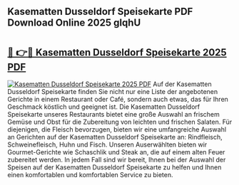 ## Kasematten Dusseldorf Speisekarte PDF Download Online 2025 gIqhU

# <h2><a href="http://gcajrzj.nevu.top/?p=Kasematten+Dusseldorf+Speisekarte">🔗 👉🔴 Kasematten Dusseldorf Speisekarte 2025 PDF</a></h2>

[![Kasematten Dusseldorf Speisekarte 2025 PDF](https://i.imgur.com/dBaPXMq.png)](http://gcajrzj.nevu.top/?p=Kasematten+Dusseldorf+Speisekarte)
Auf der Kasematten Dusseldorf Speisekarte finden Sie nicht nur eine Liste der angebotenen Gerichte in einem Restaurant oder Café, sondern auch etwas, das für Ihren Geschmack köstlich und geeignet ist. Die Kasematten Dusseldorf Speisekarte unseres Restaurants bietet eine große Auswahl an frischem Gemüse und Obst für die Zubereitung von leichten und frischen Salaten. Für diejenigen, die Fleisch bevorzugen, bieten wir eine umfangreiche Auswahl an Gerichten auf der Kasematten Dusseldorf Speisekarte an: Rindfleisch, Schweinefleisch, Huhn und Fisch. Unseren Auserwählten bieten wir Gourmet-Gerichte wie Schaschlik und Steak an, die auf einem alten Feuer zubereitet werden. In jedem Fall sind wir bereit, Ihnen bei der Auswahl der Speisen auf der Kasematten Dusseldorf Speisekarte zu helfen und Ihnen einen komfortablen und komfortablen Service zu bieten.
